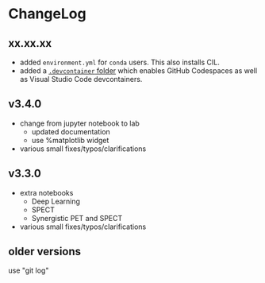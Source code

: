 # ChangeLog
## xx.xx.xx
* added `environment.yml` for `conda` users. This also installs CIL.
* added a [`.devcontainer` folder](https://containers.dev/) which enables GitHub Codespaces as well as Visual Studio Code devcontainers.

## v3.4.0
* change from jupyter notebook to lab
  - updated documentation
  - use %matplotlib widget
* various small fixes/typos/clarifications

## v3.3.0
* extra notebooks
  - Deep Learning
  - SPECT
  - Synergistic PET and SPECT
* various small fixes/typos/clarifications

## older versions
use "git log"
